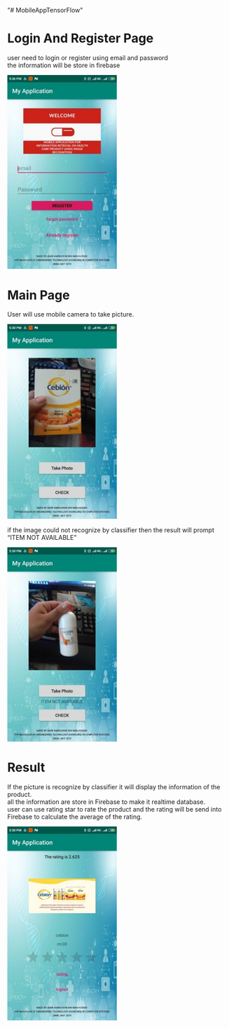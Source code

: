 "# MobileAppTensorFlow" 

<h1>Login And Register Page</h1>
<p>user need to login or register using email and password<br>
the information will be store in firebase</p>
<p><img src="image/loginpage.png" width="250"></p>

<h1>Main Page</h1>
<p>User will use mobile camera to take picture.</p>
<p><img src="image/mainpage.png" width="250"></p>

<p>if the image could not recognize by classifier then the result will prompt “ITEM NOT AVAILABLE”</p>
<p><img src="image/falseResult.png" width="250"></p>

<h1>Result</h1>
<p>If the picture is recognize by classifier it will display the information of the product.<br>
all the information are store in Firebase to make it realtime database. <br>
user can use rating star to rate the product and the rating will be send into Firebase to calculate the average of the rating.</p>
<p><img src="image/trueResult.png" width="250"></p>



